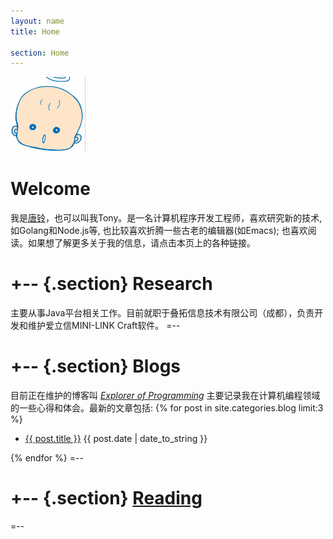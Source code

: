 ```yaml
---
layout: name
title: Home

section: Home
---
```


<img class='inset right' src='/images/tangling.png' title='Tang Ling' alt='Photo of Mark Reid drinking a coffee' width='120px' />

Welcome
=======
我是[唐铃](/info)，也可以叫我Tony。是一名计算机程序开发工程师，喜欢研究新的技术, 如Golang和Node.js等, 也比较喜欢折腾一些古老的编辑器(如Emacs); 也喜欢阅读。如果想了解更多关于我的信息，请点击本页上的各种链接。


+--	{.section}
Research
========
主要从事Java平台相关工作。目前就职于叠拓信息技术有限公司（成都），负责开发和维护爱立信MINI-LINK Craft软件。
=--

+-- {.section}
Blogs
=====
目前正在维护的博客叫 _[Explorer of Programming](/blog)_ 主要记录我在计算机编程领域的一些心得和体会。最新的文章包括:
{% for post in site.categories.blog limit:3 %}
<ul class="compact recent">
<li>
	<a href="{{ post.url }}" title="{{ post.excerpt }}">{{ post.title }}</a>
	<span class="date">{{ post.date | date_to_string }}</span> 
</li>
</ul>
{% endfor %}
=--

+-- {.section}
[Reading](http://librarything.com/home/jsuper)
==============================================
<script type="text/javascript" src="http://www.librarything.com/jswidget.php?reporton=jsuper&amp;show=recent&amp;header=&amp;num=8&amp;covers=small&amp;text=title&amp;tag=show&amp;css=0&amp;style=2&amp;version=1"> </script>
=--
